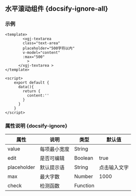 ## 水平滚动组件 {docsify-ignore-all}

### 示例

```
<template>
  	 	<xgj-textarea 
        class="text-area" 
        placeholder="500字符以内" 
        v-model="content" 
        :max="500"
          >
      </xgj-textarea >
</template>

<script>
    export default {
      data(){
        return {
          content:''
        }
      }
    }
</script>

```

### 属性说明 {docsify-ignore}

| 属性 | 说明 | 类型 | 默认值 |
| --- | --- | --- | --- |
| value |  每项最小宽度 | String |  |
| edit |  是否可编辑 | Boolean | true |
| placeholder | 默认提示语 | String | 点击输入文字 |
| max | 最大字数 | Number | 1000 |
| check | 检测函数 | Function |  |
 

